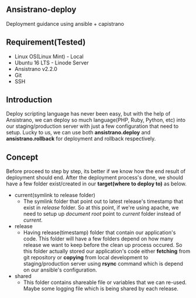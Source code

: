 ## Ansistrano-deploy
Deployment guidance using ansible + capistrano

## Requirement(Tested)
- Linux OS(Linux Mint) - Local
- Ubuntu 16 LTS - Linode Server
- Ansistrano v2.2.0
- Git
- SSH

## Introduction
Deploy scripting language has never been easy, but with the help of Ansistrano, we can deploy so much language(PHP, Ruby, Python, etc) into our staging/production server with just a few configuration that need to setup. Lucky to us, we can use both **ansistrano.deploy** and **ansistrano.rollback** for deployment and rollback respectively.

## Concept
Before proceed to step by step, its better if we know how the end result of deployment should end. After the deployment process's done, we should have a few folder exist/created in our **target(where to deploy to)** as below.

 - current(symlink to release folder)
   - The symlink folder that point out to latest release's timestamp that exist in *release* folder. So at this point, if we're using apache, we need to setup up *document root* point to *current* folder instead of *current*.
 - release
   - Having release(timestamp) folder that contain our application's code. This folder will have a few folders depend on how many release we want to keep before the clean up process occured. So this folder actually stored our application's code either **fetching** from git repository or **copying** from local development to staging/production server using **rsync** command which is depend on our ansible's configuration.
 - shared
   - This folder contains shareable file or variables that we can re-used. Maybe some logging file which is being shared by each release.
